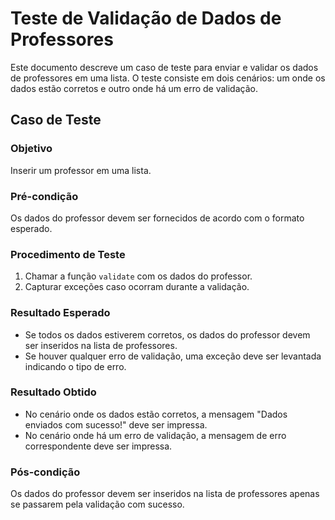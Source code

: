 # Teste de Validação de Dados de Professores

Este documento descreve um caso de teste para enviar e validar os dados de professores em uma lista. O teste consiste em dois cenários: um onde os dados estão corretos e outro onde há um erro de validação.

## Caso de Teste

### Objetivo
Inserir um professor em uma lista.

### Pré-condição
Os dados do professor devem ser fornecidos de acordo com o formato esperado.

### Procedimento de Teste
1. Chamar a função `validate` com os dados do professor.
2. Capturar exceções caso ocorram durante a validação.

### Resultado Esperado
- Se todos os dados estiverem corretos, os dados do professor devem ser inseridos na lista de professores.
- Se houver qualquer erro de validação, uma exceção deve ser levantada indicando o tipo de erro.

### Resultado Obtido
- No cenário onde os dados estão corretos, a mensagem "Dados enviados com sucesso!" deve ser impressa.
- No cenário onde há um erro de validação, a mensagem de erro correspondente deve ser impressa.

### Pós-condição
Os dados do professor devem ser inseridos na lista de professores apenas se passarem pela validação com sucesso.

